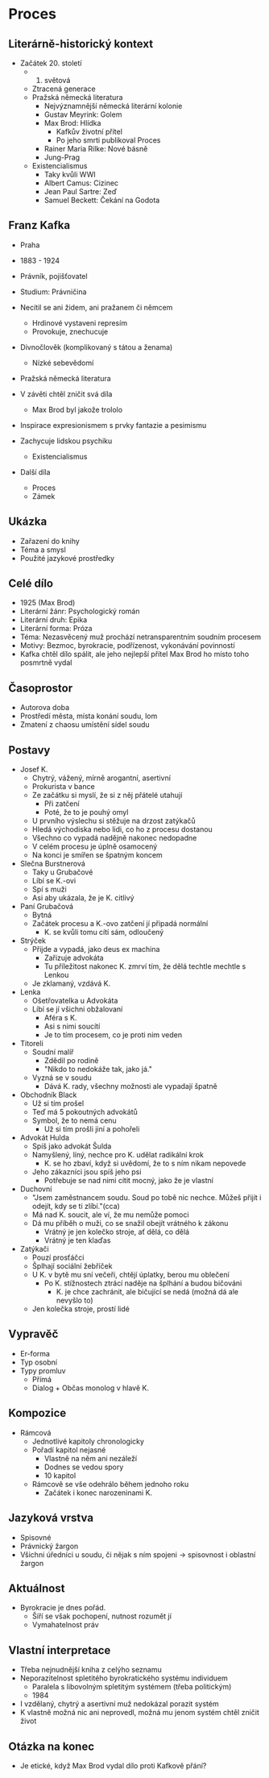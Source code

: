# Proces

## Literárně-historický kontext
- Začátek 20. století
    - 1. světová
    - Ztracená generace
    - Pražská německá literatura
        - Nejvýznamnější německá literární kolonie
        - Gustav Meyrink: Golem
        - Max Brod: Hlídka
            - Kafkův životní přítel
            - Po jeho smrti publikoval Proces
        - Rainer Maria Rilke: Nové básně
        - Jung-Prag
    - Existencialismus
        - Taky kvůli WWI
        - Albert Camus: Cizinec
        - Jean Paul Sartre: Zeď
        - Samuel Beckett: Čekání na Godota

## Franz Kafka
- Praha
- 1883 - 1924
- Právník, pojišťovatel
- Studium: Právničina
- Necítil se ani židem, ani pražanem či němcem
    - Hrdinové vystaveni represím
    - Provokuje, znechucuje
- Divnočlověk (komplikovaný s tátou a ženama)
    - Nízké sebevědomí

- Pražská německá literatura
- V závěti chtěl zničit svá díla
    - Max Brod byl jakože trololo
- Inspirace expresionismem s prvky fantazie a pesimismu
- Zachycuje lidskou psychiku
    - Existencialismus

- Další díla
    - Proces
    - Zámek

## Ukázka
- Zařazení do knihy
- Téma a smysl
- Použité jazykové prostředky

## Celé dílo
- 1925 (Max Brod)
- Literární žánr: Psychologický román
- Literární druh: Epika
- Literární forma: Próza
- Téma: Nezasvěcený muž prochází netransparentním soudním procesem
- Motivy: Bezmoc, byrokracie, podřízenost, vykonávání povinností
- Kafka chtěl dílo spálit, ale jeho nejlepší přítel Max Brod ho místo toho posmrtně vydal

## Časoprostor
- Autorova doba
- Prostředí města, místa konání soudu, lom
- Zmatení z chaosu umístění sídel soudu

## Postavy
- Josef K.
    - Chytrý, vážený, mírně arogantní, asertivní
    - Prokurista v bance
    - Ze začátku si myslí, že si z něj přátelé utahují
        - Při zatčení 
        - Poté, že to je pouhý omyl
    - U prvního výslechu si stěžuje na drzost zatýkačů
    - Hledá východiska nebo lidi, co ho z procesu dostanou
    - Všechno co vypadá nadějně nakonec nedopadne
    - V celém procesu je úplně osamocený
    - Na konci je smířen se špatným koncem
- Slečna Burstnerová
    - Taky u Grubačové
    - Líbí se K.-ovi
    - Spí s muži
    - Asi aby ukázala, že je K. citlivý
- Paní Grubačová
    - Bytná
    - Začátek procesu a K.-ovo zatčení jí připadá normální
        - K. se kvůli tomu cítí sám, odloučený
- Strýček
    - Přijde a vypadá, jako deus ex machina
        - Zařizuje advokáta
        - Tu příležitost nakonec K. zmrví tím, že dělá techtle mechtle s Lenkou
    - Je zklamaný, vzdává K.
- Lenka
    - Ošetřovatelka u Advokáta
    - Líbí se jí všichni obžalovaní
        - Aféra s K.
        - Asi s nimi soucítí
        - Je to tím procesem, co je proti nim veden
- Titoreli
    - Soudní malíř
        - Zdědil po rodině
        - "Nikdo to nedokáže tak, jako já."
    - Vyzná se v soudu
        - Dává K. rady, všechny možnosti ale vypadají špatně
- Obchodník Black
    - Už si tím prošel
    - Teď má 5 pokoutných advokátů
    - Symbol, že to nemá cenu
        - Už si tím prošli jiní a pohořeli
- Advokát Hulda
    - Spíš jako advokát Šulda
    - Namyšlený, líný, nechce pro K. udělat radikální krok
        - K. se ho zbaví, když si uvědomí, že to s ním nikam nepovede
    - Jeho zákazníci jsou spíš jeho psi
        - Potřebuje se nad nimi cítit mocný, jako že je vlastní
- Duchovní
    - "Jsem zaměstnancem soudu. Soud po tobě nic nechce. Můžeš přijít i odejít, kdy se ti zlíbí."(cca)
    - Má nad K. soucit, ale ví, že mu nemůže pomoci
    - Dá mu příběh o muži, co se snažil obejít vrátného k zákonu
        - Vrátný je jen kolečko stroje, ať dělá, co dělá
        - Vrátný je ten klaďas
- Zatýkači
    - Pouzí prosťáčci
    - Šplhají sociální žebříček
    - U K. v bytě mu sní večeři, chtějí úplatky, berou mu oblečení
        - Po K. stížnostech ztrácí naděje na šplhání a budou bičováni
            - K. je chce zachránit, ale bičující se nedá (možná dá ale nevyšlo to)
    - Jen kolečka stroje, prostí lidé

## Vypravěč
- Er-forma
- Typ osobní
- Typy promluv
    - Přímá
    - Dialog + Občas monolog v hlavě K.

## Kompozice
- Rámcová
    - Jednotlivé kapitoly chronologicky
    - Pořadí kapitol nejasné
        - Vlastně na něm ani nezáleží
        - Dodnes se vedou spory
        - 10 kapitol
    - Rámcově se vše odehrálo během jednoho roku
        - Začátek i konec narozeninami K.

## Jazyková vrstva
- Spisovné
- Právnický žargon
- Všichni úředníci u soudu, či nějak s ním spojeni -> spisovnost i oblastní žargon

## Aktuálnost
- Byrokracie je dnes pořád.
    - Šíří se však pochopení, nutnost rozumět jí
    - Vymahatelnost práv

## Vlastní interpretace
- Třeba nejnudnější kniha z celýho seznamu
- Neporazitelnost spletitého byrokratického systému individuem
    - Paralela s libovolným spletitým systémem (třeba politickým)
    - 1984
- I vzdělaný, chytrý a asertivní muž nedokázal porazit systém
- K vlastně možná nic ani neprovedl, možná mu jenom systém chtěl zničit život

## Otázka na konec
- Je etické, když Max Brod vydal dílo proti Kafkově přání?
